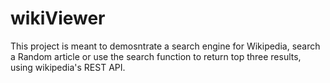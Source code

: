 # wikiViewer
This project is meant to demosntrate a search engine for Wikipedia, search a Random article or use the search function to return top three results, using wikipedia's REST API.
